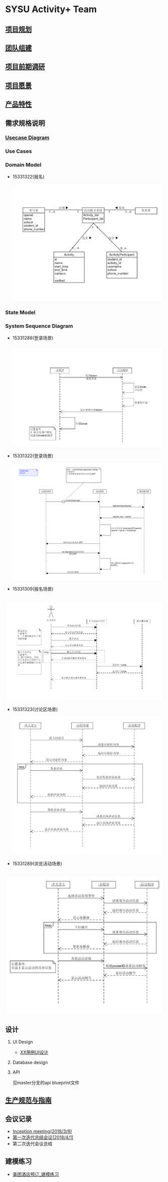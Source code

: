 # SYSU Activity+ Team

## [项目规划](01_About.md)

## [团队组建](02_Team_Profile.md)

## [项目前期调研](03_Investigation.md)

## [项目愿景](04_Vision.md)

## [产品特性](05_Product_Backlog.md)

## 需求规格说明

### [Usecase Diagram](10_Usecase_Diagram.md)

### Use Cases

### Domain Model

- 15331322(报名)

    ![xxz](pic/activity-registrant-conception-model.png)
### State Model

### System Sequence Diagram

- 15331288(登录场景)

    ![txz](pic/txz_ssd.png)

- 15331322(登录场景)

    ![xxz](pic/xxz_ssd.png)

- 15331309(报名场景)

    ![wzj](pic/wzj_ssd.png)

- 15331323(讨论区场景)

  ![xsj](pic/xsj-ssd.png)


- 15331289(浏览活动场景)

    ![twy](pic/twy_ssd.png)
## 设计

1. UI Design

    - [XX用例UI设计](09_UI-Design_for_some_usecases.md)

2. Database design

3. API

    见master分支的api blueprint文件

## [生产规范与指南](08_规范.md)

## 会议记录

- [Inception meeting(2018/3/9)](06_Inception_meeting-20180309.md)
- [第一次迭代总结会议(2018/4/1)](07_Iter-1_Meeting-20180401.md)
- 第二次迭代会议总结

## 建模练习
- [美团酒店预订_建模练习](11_MeiTuan_ReserveHotel_Documentation_Practice.md)
